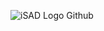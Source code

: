 ![iSAD Logo Github](https://github.com/sirx2713/Love-Calculator/assets/122817303/004d4f8f-b688-42e4-aefb-70bacce8a41f)
